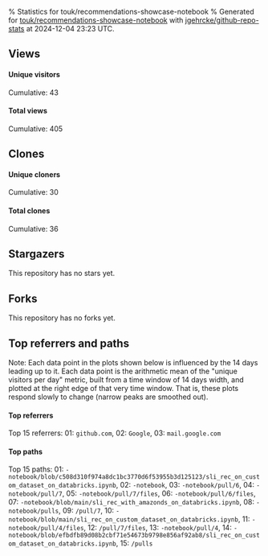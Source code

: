 % Statistics for touk/recommendations-showcase-notebook
% Generated for [touk/recommendations-showcase-notebook](https://github.com/touk/recommendations-showcase-notebook) with [jgehrcke/github-repo-stats](https://github.com/jgehrcke/github-repo-stats) at 2024-12-04 23:23 UTC.


## Views

#### Unique visitors
<div id="chart_views_unique" class="full-width-chart"></div>

Cumulative: 43

#### Total views
<div id="chart_views_total" class="full-width-chart"></div>

Cumulative: 405

<div class="pagebreak-for-print"> </div>

## Clones

#### Unique cloners
<div id="chart_clones_unique" class="full-width-chart"></div>

Cumulative: 30

#### Total clones
<div id="chart_clones_total" class="full-width-chart"></div>

Cumulative: 36



<div class="pagebreak-for-print"> </div>



## Stargazers

This repository has no stars yet.



## Forks

This repository has no forks yet.



<div class="pagebreak-for-print"> </div>



## Top referrers and paths


Note: Each data point in the plots shown below is influenced by the 14 days
leading up to it. Each data point is the arithmetic mean of the "unique
visitors per day" metric, built from a time window of 14 days width, and
plotted at the right edge of that very time window. That is, these plots
respond slowly to change (narrow peaks are smoothed out).




#### Top referrers


<div id="chart_referrers_top_n_alltime" class="full-width-chart"></div>

Top 15 referrers: 01: `github.com`, 02: `Google`, 03: `mail.google.com`





#### Top paths


<div id="chart_paths_top_n_alltime" class="full-width-chart"></div>

Top 15 paths: 01: `-notebook/blob/c508d310f974a8dc1bc3770d6f53955b3d125123/sli_rec_on_custom_dataset_on_databricks.ipynb`, 02: `-notebook`, 03: `-notebook/pull/6`, 04: `-notebook/pull/7`, 05: `-notebook/pull/7/files`, 06: `-notebook/pull/6/files`, 07: `-notebook/blob/main/sli_rec_with_amazonds_on_databricks.ipynb`, 08: `-notebook/pulls`, 09: `/pull/7`, 10: `-notebook/blob/main/sli_rec_on_custom_dataset_on_databricks.ipynb`, 11: `-notebook/pull/4/files`, 12: `/pull/7/files`, 13: `-notebook/pull/4`, 14: `-notebook/blob/efbdfb89d08b2cbf71e54673b9798e856af92ab8/sli_rec_on_custom_dataset_on_databricks.ipynb`, 15: `/pulls`


<script type="text/javascript">
    vegaEmbed('#chart_views_unique', {"$schema": "https://vega.github.io/schema/vega-lite/v4.17.0.json", "config": {"arc": {"fill": "#1b1e23"}, "area": {"fill": "#1b1e23"}, "axisBottom": {"domainColor": "#a9b4c4", "gridColor": "#a9b4c4", "labelColor": "#1b1e23", "labelFont": "relative-mono-11-pitch-pro, Menlo, monospace", "tickColor": "#a9b4c4", "titleColor": "#1b1e23", "titleFont": "relative-mono-11-pitch-pro, Menlo, monospace"}, "axisLeft": {"domainColor": "#a9b4c4", "gridColor": "#a9b4c4", "labelColor": "#1b1e23", "labelFont": "relative-mono-11-pitch-pro, Menlo, monospace", "tickColor": "#a9b4c4", "titleColor": "#1b1e23", "titleFont": "relative-mono-11-pitch-pro, Menlo, monospace"}, "axisX": {"grid": false}, "axisY": {"grid": false, "labelBound": true}, "background": "#FFFFFF", "group": {"fill": "#FFFFFF"}, "header": {"fontWeight": 400, "labelFont": "relative-mono-11-pitch-pro, Menlo, monospace", "titleFont": "relative-mono-11-pitch-pro, Menlo, monospace"}, "legend": {"labelFont": "relative-mono-11-pitch-pro, Menlo, monospace", "symbolSize": 200, "symbolType": "circle", "titleFont": "relative-mono-11-pitch-pro, Menlo, monospace"}, "line": {"color": "#1b1e23", "stroke": "#1b1e23"}, "path": {"stroke": "#1b1e23"}, "point": {"color": "#1b1e23", "cursor": "pointer", "filled": true, "size": 20}, "range": {"category": ["#85a2f7", "#ea9755", "#7eb36a", "#f07071", "#bc85d9", "#e587b6", "#a9b4c4", "#d4c05e", "#64b9c4"]}, "style": {"bar": {"fill": "#1b1e23"}, "text": {"font": "relative-mono-11-pitch-pro, Menlo, monospace", "fontWeight": 400}}, "symbol": {"shape": "circle"}, "title": {"anchor": "start", "font": "relative-mono-11-pitch-pro, Menlo, monospace", "fontWeight": 400}, "trail": {"color": "#1b1e23", "stroke": "#1b1e23"}, "view": {"stroke": null}}, "data": {"name": "data-494c2fa5e3af6500a63b4a927b9b5a16"}, "datasets": {"data-494c2fa5e3af6500a63b4a927b9b5a16": [{"time": "2024-10-24T00:00:00+00:00", "views_total": 11, "views_unique": 1}, {"time": "2024-10-25T00:00:00+00:00", "views_total": 6, "views_unique": 1}, {"time": "2024-10-29T00:00:00+00:00", "views_total": 3, "views_unique": 1}, {"time": "2024-10-30T00:00:00+00:00", "views_total": 7, "views_unique": 1}, {"time": "2024-10-31T00:00:00+00:00", "views_total": 1, "views_unique": 1}, {"time": "2024-11-05T00:00:00+00:00", "views_total": 4, "views_unique": 1}, {"time": "2024-11-06T00:00:00+00:00", "views_total": 3, "views_unique": 1}, {"time": "2024-11-08T00:00:00+00:00", "views_total": 16, "views_unique": 2}, {"time": "2024-11-13T00:00:00+00:00", "views_total": 4, "views_unique": 1}, {"time": "2024-11-14T00:00:00+00:00", "views_total": 0, "views_unique": 0}, {"time": "2024-11-15T00:00:00+00:00", "views_total": 13, "views_unique": 2}, {"time": "2024-11-16T00:00:00+00:00", "views_total": 1, "views_unique": 1}, {"time": "2024-11-18T00:00:00+00:00", "views_total": 30, "views_unique": 3}, {"time": "2024-11-19T00:00:00+00:00", "views_total": 15, "views_unique": 2}, {"time": "2024-11-20T00:00:00+00:00", "views_total": 38, "views_unique": 2}, {"time": "2024-11-21T00:00:00+00:00", "views_total": 32, "views_unique": 3}, {"time": "2024-11-22T00:00:00+00:00", "views_total": 23, "views_unique": 2}, {"time": "2024-11-25T00:00:00+00:00", "views_total": 22, "views_unique": 1}, {"time": "2024-11-26T00:00:00+00:00", "views_total": 13, "views_unique": 2}, {"time": "2024-11-27T00:00:00+00:00", "views_total": 27, "views_unique": 3}, {"time": "2024-11-28T00:00:00+00:00", "views_total": 1, "views_unique": 1}, {"time": "2024-11-29T00:00:00+00:00", "views_total": 6, "views_unique": 1}, {"time": "2024-12-01T00:00:00+00:00", "views_total": 0, "views_unique": 0}, {"time": "2024-12-02T00:00:00+00:00", "views_total": 18, "views_unique": 3}, {"time": "2024-12-03T00:00:00+00:00", "views_total": 97, "views_unique": 5}, {"time": "2024-12-04T00:00:00+00:00", "views_total": 14, "views_unique": 2}]}, "encoding": {"tooltip": [{"field": "views_unique", "format": ".1f", "title": "views (u)", "type": "quantitative"}, {"field": "time", "format": "%B %e, %Y", "title": "date", "type": "temporal"}], "x": {"axis": {"labelAngle": 25}, "field": "time", "scale": {"domain": ["2024-10-24", "2024-12-04"]}, "timeUnit": "yearmonthdate", "title": "date", "type": "temporal"}, "y": {"axis": {}, "field": "views_unique", "scale": {"domain": [0, 5.5], "type": "linear", "zero": true}, "title": "unique views per day", "type": "quantitative"}}, "height": 200, "mark": {"point": true, "type": "line"}, "padding": 10, "width": "container"}, {"actions": false, "renderer": "svg"}).catch(console.error);
vegaEmbed('#chart_views_total', {"$schema": "https://vega.github.io/schema/vega-lite/v4.17.0.json", "config": {"arc": {"fill": "#1b1e23"}, "area": {"fill": "#1b1e23"}, "axisBottom": {"domainColor": "#a9b4c4", "gridColor": "#a9b4c4", "labelColor": "#1b1e23", "labelFont": "relative-mono-11-pitch-pro, Menlo, monospace", "tickColor": "#a9b4c4", "titleColor": "#1b1e23", "titleFont": "relative-mono-11-pitch-pro, Menlo, monospace"}, "axisLeft": {"domainColor": "#a9b4c4", "gridColor": "#a9b4c4", "labelColor": "#1b1e23", "labelFont": "relative-mono-11-pitch-pro, Menlo, monospace", "tickColor": "#a9b4c4", "titleColor": "#1b1e23", "titleFont": "relative-mono-11-pitch-pro, Menlo, monospace"}, "axisX": {"grid": false}, "axisY": {"grid": false, "labelBound": true}, "background": "#FFFFFF", "group": {"fill": "#FFFFFF"}, "header": {"fontWeight": 400, "labelFont": "relative-mono-11-pitch-pro, Menlo, monospace", "titleFont": "relative-mono-11-pitch-pro, Menlo, monospace"}, "legend": {"labelFont": "relative-mono-11-pitch-pro, Menlo, monospace", "symbolSize": 200, "symbolType": "circle", "titleFont": "relative-mono-11-pitch-pro, Menlo, monospace"}, "line": {"color": "#1b1e23", "stroke": "#1b1e23"}, "path": {"stroke": "#1b1e23"}, "point": {"color": "#1b1e23", "cursor": "pointer", "filled": true, "size": 20}, "range": {"category": ["#85a2f7", "#ea9755", "#7eb36a", "#f07071", "#bc85d9", "#e587b6", "#a9b4c4", "#d4c05e", "#64b9c4"]}, "style": {"bar": {"fill": "#1b1e23"}, "text": {"font": "relative-mono-11-pitch-pro, Menlo, monospace", "fontWeight": 400}}, "symbol": {"shape": "circle"}, "title": {"anchor": "start", "font": "relative-mono-11-pitch-pro, Menlo, monospace", "fontWeight": 400}, "trail": {"color": "#1b1e23", "stroke": "#1b1e23"}, "view": {"stroke": null}}, "data": {"name": "data-494c2fa5e3af6500a63b4a927b9b5a16"}, "datasets": {"data-494c2fa5e3af6500a63b4a927b9b5a16": [{"time": "2024-10-24T00:00:00+00:00", "views_total": 11, "views_unique": 1}, {"time": "2024-10-25T00:00:00+00:00", "views_total": 6, "views_unique": 1}, {"time": "2024-10-29T00:00:00+00:00", "views_total": 3, "views_unique": 1}, {"time": "2024-10-30T00:00:00+00:00", "views_total": 7, "views_unique": 1}, {"time": "2024-10-31T00:00:00+00:00", "views_total": 1, "views_unique": 1}, {"time": "2024-11-05T00:00:00+00:00", "views_total": 4, "views_unique": 1}, {"time": "2024-11-06T00:00:00+00:00", "views_total": 3, "views_unique": 1}, {"time": "2024-11-08T00:00:00+00:00", "views_total": 16, "views_unique": 2}, {"time": "2024-11-13T00:00:00+00:00", "views_total": 4, "views_unique": 1}, {"time": "2024-11-14T00:00:00+00:00", "views_total": 0, "views_unique": 0}, {"time": "2024-11-15T00:00:00+00:00", "views_total": 13, "views_unique": 2}, {"time": "2024-11-16T00:00:00+00:00", "views_total": 1, "views_unique": 1}, {"time": "2024-11-18T00:00:00+00:00", "views_total": 30, "views_unique": 3}, {"time": "2024-11-19T00:00:00+00:00", "views_total": 15, "views_unique": 2}, {"time": "2024-11-20T00:00:00+00:00", "views_total": 38, "views_unique": 2}, {"time": "2024-11-21T00:00:00+00:00", "views_total": 32, "views_unique": 3}, {"time": "2024-11-22T00:00:00+00:00", "views_total": 23, "views_unique": 2}, {"time": "2024-11-25T00:00:00+00:00", "views_total": 22, "views_unique": 1}, {"time": "2024-11-26T00:00:00+00:00", "views_total": 13, "views_unique": 2}, {"time": "2024-11-27T00:00:00+00:00", "views_total": 27, "views_unique": 3}, {"time": "2024-11-28T00:00:00+00:00", "views_total": 1, "views_unique": 1}, {"time": "2024-11-29T00:00:00+00:00", "views_total": 6, "views_unique": 1}, {"time": "2024-12-01T00:00:00+00:00", "views_total": 0, "views_unique": 0}, {"time": "2024-12-02T00:00:00+00:00", "views_total": 18, "views_unique": 3}, {"time": "2024-12-03T00:00:00+00:00", "views_total": 97, "views_unique": 5}, {"time": "2024-12-04T00:00:00+00:00", "views_total": 14, "views_unique": 2}]}, "encoding": {"tooltip": [{"field": "views_total", "format": ".1f", "title": "views (t)", "type": "quantitative"}, {"field": "time", "format": "%B %e, %Y", "title": "date", "type": "temporal"}], "x": {"axis": {"labelAngle": 25}, "field": "time", "scale": {"domain": ["2024-10-24", "2024-12-04"]}, "timeUnit": "yearmonthdate", "title": "date", "type": "temporal"}, "y": {"axis": {}, "field": "views_total", "scale": {"domain": [0, 106.7], "type": "linear", "zero": true}, "title": "total views per day", "type": "quantitative"}}, "height": 200, "mark": {"point": true, "type": "line"}, "padding": 10, "width": "container"}, {"actions": false, "renderer": "svg"}).catch(console.error);
vegaEmbed('#chart_clones_unique', {"$schema": "https://vega.github.io/schema/vega-lite/v4.17.0.json", "config": {"arc": {"fill": "#1b1e23"}, "area": {"fill": "#1b1e23"}, "axisBottom": {"domainColor": "#a9b4c4", "gridColor": "#a9b4c4", "labelColor": "#1b1e23", "labelFont": "relative-mono-11-pitch-pro, Menlo, monospace", "tickColor": "#a9b4c4", "titleColor": "#1b1e23", "titleFont": "relative-mono-11-pitch-pro, Menlo, monospace"}, "axisLeft": {"domainColor": "#a9b4c4", "gridColor": "#a9b4c4", "labelColor": "#1b1e23", "labelFont": "relative-mono-11-pitch-pro, Menlo, monospace", "tickColor": "#a9b4c4", "titleColor": "#1b1e23", "titleFont": "relative-mono-11-pitch-pro, Menlo, monospace"}, "axisX": {"grid": false}, "axisY": {"grid": false, "labelBound": true}, "background": "#FFFFFF", "group": {"fill": "#FFFFFF"}, "header": {"fontWeight": 400, "labelFont": "relative-mono-11-pitch-pro, Menlo, monospace", "titleFont": "relative-mono-11-pitch-pro, Menlo, monospace"}, "legend": {"labelFont": "relative-mono-11-pitch-pro, Menlo, monospace", "symbolSize": 200, "symbolType": "circle", "titleFont": "relative-mono-11-pitch-pro, Menlo, monospace"}, "line": {"color": "#1b1e23", "stroke": "#1b1e23"}, "path": {"stroke": "#1b1e23"}, "point": {"color": "#1b1e23", "cursor": "pointer", "filled": true, "size": 20}, "range": {"category": ["#85a2f7", "#ea9755", "#7eb36a", "#f07071", "#bc85d9", "#e587b6", "#a9b4c4", "#d4c05e", "#64b9c4"]}, "style": {"bar": {"fill": "#1b1e23"}, "text": {"font": "relative-mono-11-pitch-pro, Menlo, monospace", "fontWeight": 400}}, "symbol": {"shape": "circle"}, "title": {"anchor": "start", "font": "relative-mono-11-pitch-pro, Menlo, monospace", "fontWeight": 400}, "trail": {"color": "#1b1e23", "stroke": "#1b1e23"}, "view": {"stroke": null}}, "data": {"name": "data-c71b66b6c65863da6bd44449714825a3"}, "datasets": {"data-c71b66b6c65863da6bd44449714825a3": [{"clones_total": 2, "clones_unique": 2, "time": "2024-10-24T00:00:00+00:00"}, {"clones_total": 1, "clones_unique": 1, "time": "2024-10-25T00:00:00+00:00"}, {"clones_total": 0, "clones_unique": 0, "time": "2024-10-29T00:00:00+00:00"}, {"clones_total": 0, "clones_unique": 0, "time": "2024-10-30T00:00:00+00:00"}, {"clones_total": 0, "clones_unique": 0, "time": "2024-10-31T00:00:00+00:00"}, {"clones_total": 0, "clones_unique": 0, "time": "2024-11-05T00:00:00+00:00"}, {"clones_total": 2, "clones_unique": 2, "time": "2024-11-06T00:00:00+00:00"}, {"clones_total": 1, "clones_unique": 1, "time": "2024-11-08T00:00:00+00:00"}, {"clones_total": 1, "clones_unique": 1, "time": "2024-11-13T00:00:00+00:00"}, {"clones_total": 1, "clones_unique": 1, "time": "2024-11-14T00:00:00+00:00"}, {"clones_total": 0, "clones_unique": 0, "time": "2024-11-15T00:00:00+00:00"}, {"clones_total": 1, "clones_unique": 1, "time": "2024-11-16T00:00:00+00:00"}, {"clones_total": 0, "clones_unique": 0, "time": "2024-11-18T00:00:00+00:00"}, {"clones_total": 0, "clones_unique": 0, "time": "2024-11-19T00:00:00+00:00"}, {"clones_total": 1, "clones_unique": 1, "time": "2024-11-20T00:00:00+00:00"}, {"clones_total": 2, "clones_unique": 2, "time": "2024-11-21T00:00:00+00:00"}, {"clones_total": 2, "clones_unique": 2, "time": "2024-11-22T00:00:00+00:00"}, {"clones_total": 3, "clones_unique": 1, "time": "2024-11-25T00:00:00+00:00"}, {"clones_total": 2, "clones_unique": 1, "time": "2024-11-26T00:00:00+00:00"}, {"clones_total": 5, "clones_unique": 4, "time": "2024-11-27T00:00:00+00:00"}, {"clones_total": 1, "clones_unique": 1, "time": "2024-11-28T00:00:00+00:00"}, {"clones_total": 2, "clones_unique": 1, "time": "2024-11-29T00:00:00+00:00"}, {"clones_total": 1, "clones_unique": 1, "time": "2024-12-01T00:00:00+00:00"}, {"clones_total": 0, "clones_unique": 0, "time": "2024-12-02T00:00:00+00:00"}, {"clones_total": 8, "clones_unique": 7, "time": "2024-12-03T00:00:00+00:00"}, {"clones_total": 0, "clones_unique": 0, "time": "2024-12-04T00:00:00+00:00"}]}, "encoding": {"tooltip": [{"field": "clones_unique", "format": ".1f", "title": "clones (u)", "type": "quantitative"}, {"field": "time", "format": "%B %e, %Y", "title": "date", "type": "temporal"}], "x": {"axis": {"labelAngle": 25}, "field": "time", "scale": {"domain": ["2024-10-24", "2024-12-04"]}, "timeUnit": "yearmonthdate", "title": "date", "type": "temporal"}, "y": {"axis": {}, "field": "clones_unique", "scale": {"domain": [0, 7.700000000000001], "type": "linear", "zero": true}, "title": "unique clones per day", "type": "quantitative"}}, "height": 200, "mark": {"point": true, "type": "line"}, "padding": 10, "width": "container"}, {"actions": false, "renderer": "svg"}).catch(console.error);
vegaEmbed('#chart_clones_total', {"$schema": "https://vega.github.io/schema/vega-lite/v4.17.0.json", "config": {"arc": {"fill": "#1b1e23"}, "area": {"fill": "#1b1e23"}, "axisBottom": {"domainColor": "#a9b4c4", "gridColor": "#a9b4c4", "labelColor": "#1b1e23", "labelFont": "relative-mono-11-pitch-pro, Menlo, monospace", "tickColor": "#a9b4c4", "titleColor": "#1b1e23", "titleFont": "relative-mono-11-pitch-pro, Menlo, monospace"}, "axisLeft": {"domainColor": "#a9b4c4", "gridColor": "#a9b4c4", "labelColor": "#1b1e23", "labelFont": "relative-mono-11-pitch-pro, Menlo, monospace", "tickColor": "#a9b4c4", "titleColor": "#1b1e23", "titleFont": "relative-mono-11-pitch-pro, Menlo, monospace"}, "axisX": {"grid": false}, "axisY": {"grid": false, "labelBound": true}, "background": "#FFFFFF", "group": {"fill": "#FFFFFF"}, "header": {"fontWeight": 400, "labelFont": "relative-mono-11-pitch-pro, Menlo, monospace", "titleFont": "relative-mono-11-pitch-pro, Menlo, monospace"}, "legend": {"labelFont": "relative-mono-11-pitch-pro, Menlo, monospace", "symbolSize": 200, "symbolType": "circle", "titleFont": "relative-mono-11-pitch-pro, Menlo, monospace"}, "line": {"color": "#1b1e23", "stroke": "#1b1e23"}, "path": {"stroke": "#1b1e23"}, "point": {"color": "#1b1e23", "cursor": "pointer", "filled": true, "size": 20}, "range": {"category": ["#85a2f7", "#ea9755", "#7eb36a", "#f07071", "#bc85d9", "#e587b6", "#a9b4c4", "#d4c05e", "#64b9c4"]}, "style": {"bar": {"fill": "#1b1e23"}, "text": {"font": "relative-mono-11-pitch-pro, Menlo, monospace", "fontWeight": 400}}, "symbol": {"shape": "circle"}, "title": {"anchor": "start", "font": "relative-mono-11-pitch-pro, Menlo, monospace", "fontWeight": 400}, "trail": {"color": "#1b1e23", "stroke": "#1b1e23"}, "view": {"stroke": null}}, "data": {"name": "data-c71b66b6c65863da6bd44449714825a3"}, "datasets": {"data-c71b66b6c65863da6bd44449714825a3": [{"clones_total": 2, "clones_unique": 2, "time": "2024-10-24T00:00:00+00:00"}, {"clones_total": 1, "clones_unique": 1, "time": "2024-10-25T00:00:00+00:00"}, {"clones_total": 0, "clones_unique": 0, "time": "2024-10-29T00:00:00+00:00"}, {"clones_total": 0, "clones_unique": 0, "time": "2024-10-30T00:00:00+00:00"}, {"clones_total": 0, "clones_unique": 0, "time": "2024-10-31T00:00:00+00:00"}, {"clones_total": 0, "clones_unique": 0, "time": "2024-11-05T00:00:00+00:00"}, {"clones_total": 2, "clones_unique": 2, "time": "2024-11-06T00:00:00+00:00"}, {"clones_total": 1, "clones_unique": 1, "time": "2024-11-08T00:00:00+00:00"}, {"clones_total": 1, "clones_unique": 1, "time": "2024-11-13T00:00:00+00:00"}, {"clones_total": 1, "clones_unique": 1, "time": "2024-11-14T00:00:00+00:00"}, {"clones_total": 0, "clones_unique": 0, "time": "2024-11-15T00:00:00+00:00"}, {"clones_total": 1, "clones_unique": 1, "time": "2024-11-16T00:00:00+00:00"}, {"clones_total": 0, "clones_unique": 0, "time": "2024-11-18T00:00:00+00:00"}, {"clones_total": 0, "clones_unique": 0, "time": "2024-11-19T00:00:00+00:00"}, {"clones_total": 1, "clones_unique": 1, "time": "2024-11-20T00:00:00+00:00"}, {"clones_total": 2, "clones_unique": 2, "time": "2024-11-21T00:00:00+00:00"}, {"clones_total": 2, "clones_unique": 2, "time": "2024-11-22T00:00:00+00:00"}, {"clones_total": 3, "clones_unique": 1, "time": "2024-11-25T00:00:00+00:00"}, {"clones_total": 2, "clones_unique": 1, "time": "2024-11-26T00:00:00+00:00"}, {"clones_total": 5, "clones_unique": 4, "time": "2024-11-27T00:00:00+00:00"}, {"clones_total": 1, "clones_unique": 1, "time": "2024-11-28T00:00:00+00:00"}, {"clones_total": 2, "clones_unique": 1, "time": "2024-11-29T00:00:00+00:00"}, {"clones_total": 1, "clones_unique": 1, "time": "2024-12-01T00:00:00+00:00"}, {"clones_total": 0, "clones_unique": 0, "time": "2024-12-02T00:00:00+00:00"}, {"clones_total": 8, "clones_unique": 7, "time": "2024-12-03T00:00:00+00:00"}, {"clones_total": 0, "clones_unique": 0, "time": "2024-12-04T00:00:00+00:00"}]}, "encoding": {"tooltip": [{"field": "clones_total", "format": ".1f", "title": "clones (t)", "type": "quantitative"}, {"field": "time", "format": "%B %e, %Y", "title": "date", "type": "temporal"}], "x": {"axis": {"labelAngle": 25}, "field": "time", "scale": {"domain": ["2024-10-24", "2024-12-04"]}, "timeUnit": "yearmonthdate", "title": "date", "type": "temporal"}, "y": {"axis": {}, "field": "clones_total", "scale": {"domain": [0, 8.8], "type": "linear", "zero": true}, "title": "total clones per day", "type": "quantitative"}}, "height": 200, "mark": {"point": true, "type": "line"}, "padding": 10, "width": "container"}, {"actions": false, "renderer": "svg"}).catch(console.error);
vegaEmbed('#chart_referrers_top_n_alltime', {"$schema": "https://vega.github.io/schema/vega-lite/v4.17.0.json", "config": {"arc": {"fill": "#1b1e23"}, "area": {"fill": "#1b1e23"}, "axisBottom": {"domainColor": "#a9b4c4", "gridColor": "#a9b4c4", "labelColor": "#1b1e23", "labelFont": "relative-mono-11-pitch-pro, Menlo, monospace", "tickColor": "#a9b4c4", "titleColor": "#1b1e23", "titleFont": "relative-mono-11-pitch-pro, Menlo, monospace"}, "axisLeft": {"domainColor": "#a9b4c4", "gridColor": "#a9b4c4", "labelColor": "#1b1e23", "labelFont": "relative-mono-11-pitch-pro, Menlo, monospace", "tickColor": "#a9b4c4", "titleColor": "#1b1e23", "titleFont": "relative-mono-11-pitch-pro, Menlo, monospace"}, "axisX": {"grid": false}, "axisY": {"grid": false}, "background": "#FFFFFF", "group": {"fill": "#FFFFFF"}, "header": {"fontWeight": 400, "labelFont": "relative-mono-11-pitch-pro, Menlo, monospace", "titleFont": "relative-mono-11-pitch-pro, Menlo, monospace"}, "legend": {"labelFont": "relative-mono-11-pitch-pro, Menlo, monospace", "symbolSize": 200, "symbolType": "circle", "titleFont": "relative-mono-11-pitch-pro, Menlo, monospace"}, "line": {"color": "#1b1e23", "stroke": "#1b1e23"}, "path": {"stroke": "#1b1e23"}, "point": {"color": "#1b1e23", "cursor": "pointer", "filled": true, "size": 30}, "range": {"category": ["#85a2f7", "#ea9755", "#7eb36a", "#f07071", "#bc85d9", "#e587b6", "#a9b4c4", "#d4c05e", "#64b9c4"]}, "style": {"bar": {"fill": "#1b1e23"}, "text": {"font": "relative-mono-11-pitch-pro, Menlo, monospace", "fontWeight": 400}}, "symbol": {"shape": "circle"}, "title": {"anchor": "start", "font": "relative-mono-11-pitch-pro, Menlo, monospace", "fontWeight": 400}, "trail": {"color": "#1b1e23", "stroke": "#1b1e23"}, "view": {"stroke": null}}, "data": {"name": "data-323e5f6112a3411f837f6174bf1e8a0b"}, "datasets": {"data-323e5f6112a3411f837f6174bf1e8a0b": [{"referrer": "github.com", "time": "2024-11-06T00:00:00+00:00", "views_unique": 1.0, "views_unique_norm": 0.07142857142857142}, {"referrer": "github.com", "time": "2024-11-07T00:00:00+00:00", "views_unique": 1.0, "views_unique_norm": 0.07142857142857142}, {"referrer": "github.com", "time": "2024-11-08T00:00:00+00:00", "views_unique": 1.0, "views_unique_norm": 0.07142857142857142}, {"referrer": "github.com", "time": "2024-11-09T00:00:00+00:00", "views_unique": 2.0, "views_unique_norm": 0.14285714285714285}, {"referrer": "github.com", "time": "2024-11-10T00:00:00+00:00", "views_unique": 2.0, "views_unique_norm": 0.14285714285714285}, {"referrer": "github.com", "time": "2024-11-11T00:00:00+00:00", "views_unique": 2.0, "views_unique_norm": 0.14285714285714285}, {"referrer": "github.com", "time": "2024-11-12T00:00:00+00:00", "views_unique": 1.0, "views_unique_norm": 0.07142857142857142}, {"referrer": "github.com", "time": "2024-11-13T00:00:00+00:00", "views_unique": 1.0, "views_unique_norm": 0.07142857142857142}, {"referrer": "github.com", "time": "2024-11-14T00:00:00+00:00", "views_unique": 2.0, "views_unique_norm": 0.14285714285714285}, {"referrer": "github.com", "time": "2024-11-15T00:00:00+00:00", "views_unique": 2.0, "views_unique_norm": 0.14285714285714285}, {"referrer": "github.com", "time": "2024-11-16T00:00:00+00:00", "views_unique": 2.0, "views_unique_norm": 0.14285714285714285}, {"referrer": "github.com", "time": "2024-11-17T00:00:00+00:00", "views_unique": 2.0, "views_unique_norm": 0.14285714285714285}, {"referrer": "github.com", "time": "2024-11-18T00:00:00+00:00", "views_unique": 2.0, "views_unique_norm": 0.14285714285714285}, {"referrer": "github.com", "time": "2024-11-19T00:00:00+00:00", "views_unique": 2.0, "views_unique_norm": 0.14285714285714285}, {"referrer": "github.com", "time": "2024-11-20T00:00:00+00:00", "views_unique": 2.0, "views_unique_norm": 0.14285714285714285}, {"referrer": "github.com", "time": "2024-11-21T00:00:00+00:00", "views_unique": 2.0, "views_unique_norm": 0.14285714285714285}, {"referrer": "github.com", "time": "2024-11-22T00:00:00+00:00", "views_unique": 1.0, "views_unique_norm": 0.07142857142857142}, {"referrer": "github.com", "time": "2024-11-23T00:00:00+00:00", "views_unique": 1.0, "views_unique_norm": 0.07142857142857142}, {"referrer": "github.com", "time": "2024-11-24T00:00:00+00:00", "views_unique": 1.0, "views_unique_norm": 0.07142857142857142}, {"referrer": "github.com", "time": "2024-11-25T00:00:00+00:00", "views_unique": 1.0, "views_unique_norm": 0.07142857142857142}, {"referrer": "github.com", "time": "2024-11-26T00:00:00+00:00", "views_unique": 1.0, "views_unique_norm": 0.07142857142857142}, {"referrer": "github.com", "time": "2024-11-27T00:00:00+00:00", "views_unique": 1.0, "views_unique_norm": 0.07142857142857142}, {"referrer": "github.com", "time": "2024-11-28T00:00:00+00:00", "views_unique": 1.0, "views_unique_norm": 0.07142857142857142}, {"referrer": "github.com", "time": "2024-11-29T00:00:00+00:00", "views_unique": 1.0, "views_unique_norm": 0.07142857142857142}, {"referrer": "github.com", "time": "2024-11-30T00:00:00+00:00", "views_unique": 1.0, "views_unique_norm": 0.07142857142857142}, {"referrer": "github.com", "time": "2024-12-01T00:00:00+00:00", "views_unique": 1.0, "views_unique_norm": 0.07142857142857142}, {"referrer": "github.com", "time": "2024-12-02T00:00:00+00:00", "views_unique": 1.0, "views_unique_norm": 0.07142857142857142}, {"referrer": "github.com", "time": "2024-12-03T00:00:00+00:00", "views_unique": 1.0, "views_unique_norm": 0.07142857142857142}, {"referrer": "github.com", "time": "2024-12-04T00:00:00+00:00", "views_unique": 2.0, "views_unique_norm": 0.14285714285714285}, {"referrer": "Google", "time": "2024-11-06T00:00:00+00:00", "views_unique": null, "views_unique_norm": null}, {"referrer": "Google", "time": "2024-11-07T00:00:00+00:00", "views_unique": null, "views_unique_norm": null}, {"referrer": "Google", "time": "2024-11-08T00:00:00+00:00", "views_unique": null, "views_unique_norm": null}, {"referrer": "Google", "time": "2024-11-09T00:00:00+00:00", "views_unique": null, "views_unique_norm": null}, {"referrer": "Google", "time": "2024-11-10T00:00:00+00:00", "views_unique": null, "views_unique_norm": null}, {"referrer": "Google", "time": "2024-11-11T00:00:00+00:00", "views_unique": null, "views_unique_norm": null}, {"referrer": "Google", "time": "2024-11-12T00:00:00+00:00", "views_unique": null, "views_unique_norm": null}, {"referrer": "Google", "time": "2024-11-13T00:00:00+00:00", "views_unique": null, "views_unique_norm": null}, {"referrer": "Google", "time": "2024-11-14T00:00:00+00:00", "views_unique": null, "views_unique_norm": null}, {"referrer": "Google", "time": "2024-11-15T00:00:00+00:00", "views_unique": null, "views_unique_norm": null}, {"referrer": "Google", "time": "2024-11-16T00:00:00+00:00", "views_unique": null, "views_unique_norm": null}, {"referrer": "Google", "time": "2024-11-17T00:00:00+00:00", "views_unique": null, "views_unique_norm": null}, {"referrer": "Google", "time": "2024-11-18T00:00:00+00:00", "views_unique": null, "views_unique_norm": null}, {"referrer": "Google", "time": "2024-11-19T00:00:00+00:00", "views_unique": null, "views_unique_norm": null}, {"referrer": "Google", "time": "2024-11-20T00:00:00+00:00", "views_unique": null, "views_unique_norm": null}, {"referrer": "Google", "time": "2024-11-21T00:00:00+00:00", "views_unique": null, "views_unique_norm": null}, {"referrer": "Google", "time": "2024-11-22T00:00:00+00:00", "views_unique": null, "views_unique_norm": null}, {"referrer": "Google", "time": "2024-11-23T00:00:00+00:00", "views_unique": null, "views_unique_norm": null}, {"referrer": "Google", "time": "2024-11-24T00:00:00+00:00", "views_unique": null, "views_unique_norm": null}, {"referrer": "Google", "time": "2024-11-25T00:00:00+00:00", "views_unique": null, "views_unique_norm": null}, {"referrer": "Google", "time": "2024-11-26T00:00:00+00:00", "views_unique": null, "views_unique_norm": null}, {"referrer": "Google", "time": "2024-11-27T00:00:00+00:00", "views_unique": null, "views_unique_norm": null}, {"referrer": "Google", "time": "2024-11-28T00:00:00+00:00", "views_unique": 1.0, "views_unique_norm": 0.07142857142857142}, {"referrer": "Google", "time": "2024-11-29T00:00:00+00:00", "views_unique": 1.0, "views_unique_norm": 0.07142857142857142}, {"referrer": "Google", "time": "2024-11-30T00:00:00+00:00", "views_unique": 1.0, "views_unique_norm": 0.07142857142857142}, {"referrer": "Google", "time": "2024-12-01T00:00:00+00:00", "views_unique": 1.0, "views_unique_norm": 0.07142857142857142}, {"referrer": "Google", "time": "2024-12-02T00:00:00+00:00", "views_unique": 1.0, "views_unique_norm": 0.07142857142857142}, {"referrer": "Google", "time": "2024-12-03T00:00:00+00:00", "views_unique": 1.0, "views_unique_norm": 0.07142857142857142}, {"referrer": "Google", "time": "2024-12-04T00:00:00+00:00", "views_unique": 1.0, "views_unique_norm": 0.07142857142857142}, {"referrer": "mail.google.com", "time": "2024-11-06T00:00:00+00:00", "views_unique": null, "views_unique_norm": null}, {"referrer": "mail.google.com", "time": "2024-11-07T00:00:00+00:00", "views_unique": null, "views_unique_norm": null}, {"referrer": "mail.google.com", "time": "2024-11-08T00:00:00+00:00", "views_unique": null, "views_unique_norm": null}, {"referrer": "mail.google.com", "time": "2024-11-09T00:00:00+00:00", "views_unique": null, "views_unique_norm": null}, {"referrer": "mail.google.com", "time": "2024-11-10T00:00:00+00:00", "views_unique": null, "views_unique_norm": null}, {"referrer": "mail.google.com", "time": "2024-11-11T00:00:00+00:00", "views_unique": null, "views_unique_norm": null}, {"referrer": "mail.google.com", "time": "2024-11-12T00:00:00+00:00", "views_unique": null, "views_unique_norm": null}, {"referrer": "mail.google.com", "time": "2024-11-13T00:00:00+00:00", "views_unique": null, "views_unique_norm": null}, {"referrer": "mail.google.com", "time": "2024-11-14T00:00:00+00:00", "views_unique": null, "views_unique_norm": null}, {"referrer": "mail.google.com", "time": "2024-11-15T00:00:00+00:00", "views_unique": null, "views_unique_norm": null}, {"referrer": "mail.google.com", "time": "2024-11-16T00:00:00+00:00", "views_unique": null, "views_unique_norm": null}, {"referrer": "mail.google.com", "time": "2024-11-17T00:00:00+00:00", "views_unique": null, "views_unique_norm": null}, {"referrer": "mail.google.com", "time": "2024-11-18T00:00:00+00:00", "views_unique": null, "views_unique_norm": null}, {"referrer": "mail.google.com", "time": "2024-11-19T00:00:00+00:00", "views_unique": null, "views_unique_norm": null}, {"referrer": "mail.google.com", "time": "2024-11-20T00:00:00+00:00", "views_unique": null, "views_unique_norm": null}, {"referrer": "mail.google.com", "time": "2024-11-21T00:00:00+00:00", "views_unique": null, "views_unique_norm": null}, {"referrer": "mail.google.com", "time": "2024-11-22T00:00:00+00:00", "views_unique": null, "views_unique_norm": null}, {"referrer": "mail.google.com", "time": "2024-11-23T00:00:00+00:00", "views_unique": null, "views_unique_norm": null}, {"referrer": "mail.google.com", "time": "2024-11-24T00:00:00+00:00", "views_unique": null, "views_unique_norm": null}, {"referrer": "mail.google.com", "time": "2024-11-25T00:00:00+00:00", "views_unique": null, "views_unique_norm": null}, {"referrer": "mail.google.com", "time": "2024-11-26T00:00:00+00:00", "views_unique": null, "views_unique_norm": null}, {"referrer": "mail.google.com", "time": "2024-11-27T00:00:00+00:00", "views_unique": null, "views_unique_norm": null}, {"referrer": "mail.google.com", "time": "2024-11-28T00:00:00+00:00", "views_unique": null, "views_unique_norm": null}, {"referrer": "mail.google.com", "time": "2024-11-29T00:00:00+00:00", "views_unique": null, "views_unique_norm": null}, {"referrer": "mail.google.com", "time": "2024-11-30T00:00:00+00:00", "views_unique": null, "views_unique_norm": null}, {"referrer": "mail.google.com", "time": "2024-12-01T00:00:00+00:00", "views_unique": null, "views_unique_norm": null}, {"referrer": "mail.google.com", "time": "2024-12-02T00:00:00+00:00", "views_unique": null, "views_unique_norm": null}, {"referrer": "mail.google.com", "time": "2024-12-03T00:00:00+00:00", "views_unique": null, "views_unique_norm": null}, {"referrer": "mail.google.com", "time": "2024-12-04T00:00:00+00:00", "views_unique": 1.0, "views_unique_norm": 0.07142857142857142}]}, "encoding": {"color": {"field": "referrer", "legend": {"direction": "vertical", "orient": "top", "title": "Legend:"}, "sort": {"field": "order"}, "type": "nominal"}, "tooltip": [{"field": "referrer", "type": "nominal"}, {"field": "views_unique_norm", "format": ".2f", "title": "views (14d mean)", "type": "quantitative"}, {"field": "time", "format": "%B %e, %Y", "title": "date", "type": "temporal"}], "x": {"axis": {"labelAngle": 25}, "field": "time", "scale": {"domain": ["2024-10-24", "2024-12-04"]}, "timeUnit": "yearmonthdate", "title": "date", "type": "temporal"}, "y": {"field": "views_unique_norm", "scale": {"domain": [0, 0.15714285714285714], "type": "linear", "zero": true}, "title": "unique visitors per day (mean from last 14 days)", "type": "quantitative"}}, "height": 300, "mark": {"point": true, "type": "line"}, "padding": 10, "width": "container"}, {"actions": false, "renderer": "svg"}).catch(console.error);
vegaEmbed('#chart_paths_top_n_alltime', {"$schema": "https://vega.github.io/schema/vega-lite/v4.17.0.json", "config": {"arc": {"fill": "#1b1e23"}, "area": {"fill": "#1b1e23"}, "axisBottom": {"domainColor": "#a9b4c4", "gridColor": "#a9b4c4", "labelColor": "#1b1e23", "labelFont": "relative-mono-11-pitch-pro, Menlo, monospace", "tickColor": "#a9b4c4", "titleColor": "#1b1e23", "titleFont": "relative-mono-11-pitch-pro, Menlo, monospace"}, "axisLeft": {"domainColor": "#a9b4c4", "gridColor": "#a9b4c4", "labelColor": "#1b1e23", "labelFont": "relative-mono-11-pitch-pro, Menlo, monospace", "tickColor": "#a9b4c4", "titleColor": "#1b1e23", "titleFont": "relative-mono-11-pitch-pro, Menlo, monospace"}, "axisX": {"grid": false}, "axisY": {"grid": false}, "background": "#FFFFFF", "group": {"fill": "#FFFFFF"}, "header": {"fontWeight": 400, "labelFont": "relative-mono-11-pitch-pro, Menlo, monospace", "titleFont": "relative-mono-11-pitch-pro, Menlo, monospace"}, "legend": {"labelFont": "relative-mono-11-pitch-pro, Menlo, monospace", "symbolSize": 200, "symbolType": "circle", "titleFont": "relative-mono-11-pitch-pro, Menlo, monospace"}, "line": {"color": "#1b1e23", "stroke": "#1b1e23"}, "path": {"stroke": "#1b1e23"}, "point": {"color": "#1b1e23", "cursor": "pointer", "filled": true, "size": 30}, "range": {"category": ["#85a2f7", "#ea9755", "#7eb36a", "#f07071", "#bc85d9", "#e587b6", "#a9b4c4", "#d4c05e", "#64b9c4"]}, "style": {"bar": {"fill": "#1b1e23"}, "text": {"font": "relative-mono-11-pitch-pro, Menlo, monospace", "fontWeight": 400}}, "symbol": {"shape": "circle"}, "title": {"anchor": "start", "font": "relative-mono-11-pitch-pro, Menlo, monospace", "fontWeight": 400}, "trail": {"color": "#1b1e23", "stroke": "#1b1e23"}, "view": {"stroke": null}}, "data": {"name": "data-94212a9f0f10b6687ccd9b310b927661"}, "datasets": {"data-94212a9f0f10b6687ccd9b310b927661": [{"path": "-notebook/blob/c508d310f974a8dc1bc3770d6f53955b3d125123/sli_rec_on_custom_dataset_on_databricks.ipynb", "time": "2024-11-06T00:00:00+00:00", "views_unique": null, "views_unique_norm": null}, {"path": "-notebook/blob/c508d310f974a8dc1bc3770d6f53955b3d125123/sli_rec_on_custom_dataset_on_databricks.ipynb", "time": "2024-11-07T00:00:00+00:00", "views_unique": null, "views_unique_norm": null}, {"path": "-notebook/blob/c508d310f974a8dc1bc3770d6f53955b3d125123/sli_rec_on_custom_dataset_on_databricks.ipynb", "time": "2024-11-08T00:00:00+00:00", "views_unique": null, "views_unique_norm": null}, {"path": "-notebook/blob/c508d310f974a8dc1bc3770d6f53955b3d125123/sli_rec_on_custom_dataset_on_databricks.ipynb", "time": "2024-11-09T00:00:00+00:00", "views_unique": null, "views_unique_norm": null}, {"path": "-notebook/blob/c508d310f974a8dc1bc3770d6f53955b3d125123/sli_rec_on_custom_dataset_on_databricks.ipynb", "time": "2024-11-10T00:00:00+00:00", "views_unique": null, "views_unique_norm": null}, {"path": "-notebook/blob/c508d310f974a8dc1bc3770d6f53955b3d125123/sli_rec_on_custom_dataset_on_databricks.ipynb", "time": "2024-11-11T00:00:00+00:00", "views_unique": null, "views_unique_norm": null}, {"path": "-notebook/blob/c508d310f974a8dc1bc3770d6f53955b3d125123/sli_rec_on_custom_dataset_on_databricks.ipynb", "time": "2024-11-12T00:00:00+00:00", "views_unique": null, "views_unique_norm": null}, {"path": "-notebook/blob/c508d310f974a8dc1bc3770d6f53955b3d125123/sli_rec_on_custom_dataset_on_databricks.ipynb", "time": "2024-11-13T00:00:00+00:00", "views_unique": null, "views_unique_norm": null}, {"path": "-notebook/blob/c508d310f974a8dc1bc3770d6f53955b3d125123/sli_rec_on_custom_dataset_on_databricks.ipynb", "time": "2024-11-14T00:00:00+00:00", "views_unique": null, "views_unique_norm": null}, {"path": "-notebook/blob/c508d310f974a8dc1bc3770d6f53955b3d125123/sli_rec_on_custom_dataset_on_databricks.ipynb", "time": "2024-11-15T00:00:00+00:00", "views_unique": null, "views_unique_norm": null}, {"path": "-notebook/blob/c508d310f974a8dc1bc3770d6f53955b3d125123/sli_rec_on_custom_dataset_on_databricks.ipynb", "time": "2024-11-16T00:00:00+00:00", "views_unique": 1.0, "views_unique_norm": 0.07142857142857142}, {"path": "-notebook/blob/c508d310f974a8dc1bc3770d6f53955b3d125123/sli_rec_on_custom_dataset_on_databricks.ipynb", "time": "2024-11-17T00:00:00+00:00", "views_unique": 1.0, "views_unique_norm": 0.07142857142857142}, {"path": "-notebook/blob/c508d310f974a8dc1bc3770d6f53955b3d125123/sli_rec_on_custom_dataset_on_databricks.ipynb", "time": "2024-11-18T00:00:00+00:00", "views_unique": 1.0, "views_unique_norm": 0.07142857142857142}, {"path": "-notebook/blob/c508d310f974a8dc1bc3770d6f53955b3d125123/sli_rec_on_custom_dataset_on_databricks.ipynb", "time": "2024-11-19T00:00:00+00:00", "views_unique": 3.0, "views_unique_norm": 0.21428571428571427}, {"path": "-notebook/blob/c508d310f974a8dc1bc3770d6f53955b3d125123/sli_rec_on_custom_dataset_on_databricks.ipynb", "time": "2024-11-20T00:00:00+00:00", "views_unique": 3.0, "views_unique_norm": 0.21428571428571427}, {"path": "-notebook/blob/c508d310f974a8dc1bc3770d6f53955b3d125123/sli_rec_on_custom_dataset_on_databricks.ipynb", "time": "2024-11-21T00:00:00+00:00", "views_unique": 3.0, "views_unique_norm": 0.21428571428571427}, {"path": "-notebook/blob/c508d310f974a8dc1bc3770d6f53955b3d125123/sli_rec_on_custom_dataset_on_databricks.ipynb", "time": "2024-11-22T00:00:00+00:00", "views_unique": 4.0, "views_unique_norm": 0.2857142857142857}, {"path": "-notebook/blob/c508d310f974a8dc1bc3770d6f53955b3d125123/sli_rec_on_custom_dataset_on_databricks.ipynb", "time": "2024-11-23T00:00:00+00:00", "views_unique": 4.0, "views_unique_norm": 0.2857142857142857}, {"path": "-notebook/blob/c508d310f974a8dc1bc3770d6f53955b3d125123/sli_rec_on_custom_dataset_on_databricks.ipynb", "time": "2024-11-24T00:00:00+00:00", "views_unique": 4.0, "views_unique_norm": 0.2857142857142857}, {"path": "-notebook/blob/c508d310f974a8dc1bc3770d6f53955b3d125123/sli_rec_on_custom_dataset_on_databricks.ipynb", "time": "2024-11-25T00:00:00+00:00", "views_unique": 4.0, "views_unique_norm": 0.2857142857142857}, {"path": "-notebook/blob/c508d310f974a8dc1bc3770d6f53955b3d125123/sli_rec_on_custom_dataset_on_databricks.ipynb", "time": "2024-11-26T00:00:00+00:00", "views_unique": 4.0, "views_unique_norm": 0.2857142857142857}, {"path": "-notebook/blob/c508d310f974a8dc1bc3770d6f53955b3d125123/sli_rec_on_custom_dataset_on_databricks.ipynb", "time": "2024-11-27T00:00:00+00:00", "views_unique": 4.0, "views_unique_norm": 0.2857142857142857}, {"path": "-notebook/blob/c508d310f974a8dc1bc3770d6f53955b3d125123/sli_rec_on_custom_dataset_on_databricks.ipynb", "time": "2024-11-28T00:00:00+00:00", "views_unique": 4.0, "views_unique_norm": 0.2857142857142857}, {"path": "-notebook/blob/c508d310f974a8dc1bc3770d6f53955b3d125123/sli_rec_on_custom_dataset_on_databricks.ipynb", "time": "2024-11-29T00:00:00+00:00", "views_unique": 4.0, "views_unique_norm": 0.2857142857142857}, {"path": "-notebook/blob/c508d310f974a8dc1bc3770d6f53955b3d125123/sli_rec_on_custom_dataset_on_databricks.ipynb", "time": "2024-11-30T00:00:00+00:00", "views_unique": 4.0, "views_unique_norm": 0.2857142857142857}, {"path": "-notebook/blob/c508d310f974a8dc1bc3770d6f53955b3d125123/sli_rec_on_custom_dataset_on_databricks.ipynb", "time": "2024-12-01T00:00:00+00:00", "views_unique": 4.0, "views_unique_norm": 0.2857142857142857}, {"path": "-notebook/blob/c508d310f974a8dc1bc3770d6f53955b3d125123/sli_rec_on_custom_dataset_on_databricks.ipynb", "time": "2024-12-02T00:00:00+00:00", "views_unique": 3.0, "views_unique_norm": 0.21428571428571427}, {"path": "-notebook/blob/c508d310f974a8dc1bc3770d6f53955b3d125123/sli_rec_on_custom_dataset_on_databricks.ipynb", "time": "2024-12-03T00:00:00+00:00", "views_unique": null, "views_unique_norm": null}, {"path": "-notebook/blob/c508d310f974a8dc1bc3770d6f53955b3d125123/sli_rec_on_custom_dataset_on_databricks.ipynb", "time": "2024-12-04T00:00:00+00:00", "views_unique": null, "views_unique_norm": null}, {"path": "-notebook", "time": "2024-11-06T00:00:00+00:00", "views_unique": 1.0, "views_unique_norm": 0.07142857142857142}, {"path": "-notebook", "time": "2024-11-07T00:00:00+00:00", "views_unique": 1.0, "views_unique_norm": 0.07142857142857142}, {"path": "-notebook", "time": "2024-11-08T00:00:00+00:00", "views_unique": 1.0, "views_unique_norm": 0.07142857142857142}, {"path": "-notebook", "time": "2024-11-09T00:00:00+00:00", "views_unique": 2.0, "views_unique_norm": 0.14285714285714285}, {"path": "-notebook", "time": "2024-11-10T00:00:00+00:00", "views_unique": 2.0, "views_unique_norm": 0.14285714285714285}, {"path": "-notebook", "time": "2024-11-11T00:00:00+00:00", "views_unique": 2.0, "views_unique_norm": 0.14285714285714285}, {"path": "-notebook", "time": "2024-11-12T00:00:00+00:00", "views_unique": 2.0, "views_unique_norm": 0.14285714285714285}, {"path": "-notebook", "time": "2024-11-13T00:00:00+00:00", "views_unique": 2.0, "views_unique_norm": 0.14285714285714285}, {"path": "-notebook", "time": "2024-11-14T00:00:00+00:00", "views_unique": 2.0, "views_unique_norm": 0.14285714285714285}, {"path": "-notebook", "time": "2024-11-15T00:00:00+00:00", "views_unique": 2.0, "views_unique_norm": 0.14285714285714285}, {"path": "-notebook", "time": "2024-11-16T00:00:00+00:00", "views_unique": 2.0, "views_unique_norm": 0.14285714285714285}, {"path": "-notebook", "time": "2024-11-17T00:00:00+00:00", "views_unique": 2.0, "views_unique_norm": 0.14285714285714285}, {"path": "-notebook", "time": "2024-11-18T00:00:00+00:00", "views_unique": 2.0, "views_unique_norm": 0.14285714285714285}, {"path": "-notebook", "time": "2024-11-19T00:00:00+00:00", "views_unique": 4.0, "views_unique_norm": 0.2857142857142857}, {"path": "-notebook", "time": "2024-11-20T00:00:00+00:00", "views_unique": 4.0, "views_unique_norm": 0.2857142857142857}, {"path": "-notebook", "time": "2024-11-21T00:00:00+00:00", "views_unique": 4.0, "views_unique_norm": 0.2857142857142857}, {"path": "-notebook", "time": "2024-11-22T00:00:00+00:00", "views_unique": 3.0, "views_unique_norm": 0.21428571428571427}, {"path": "-notebook", "time": "2024-11-23T00:00:00+00:00", "views_unique": 3.0, "views_unique_norm": 0.21428571428571427}, {"path": "-notebook", "time": "2024-11-24T00:00:00+00:00", "views_unique": 3.0, "views_unique_norm": 0.21428571428571427}, {"path": "-notebook", "time": "2024-11-25T00:00:00+00:00", "views_unique": 3.0, "views_unique_norm": 0.21428571428571427}, {"path": "-notebook", "time": "2024-11-26T00:00:00+00:00", "views_unique": 3.0, "views_unique_norm": 0.21428571428571427}, {"path": "-notebook", "time": "2024-11-27T00:00:00+00:00", "views_unique": 3.0, "views_unique_norm": 0.21428571428571427}, {"path": "-notebook", "time": "2024-11-28T00:00:00+00:00", "views_unique": 4.0, "views_unique_norm": 0.2857142857142857}, {"path": "-notebook", "time": "2024-11-29T00:00:00+00:00", "views_unique": 4.0, "views_unique_norm": 0.2857142857142857}, {"path": "-notebook", "time": "2024-11-30T00:00:00+00:00", "views_unique": 4.0, "views_unique_norm": 0.2857142857142857}, {"path": "-notebook", "time": "2024-12-01T00:00:00+00:00", "views_unique": 4.0, "views_unique_norm": 0.2857142857142857}, {"path": "-notebook", "time": "2024-12-02T00:00:00+00:00", "views_unique": 3.0, "views_unique_norm": 0.21428571428571427}, {"path": "-notebook", "time": "2024-12-03T00:00:00+00:00", "views_unique": 3.0, "views_unique_norm": 0.21428571428571427}, {"path": "-notebook", "time": "2024-12-04T00:00:00+00:00", "views_unique": 4.0, "views_unique_norm": 0.2857142857142857}, {"path": "-notebook/pull/6", "time": "2024-11-06T00:00:00+00:00", "views_unique": null, "views_unique_norm": null}, {"path": "-notebook/pull/6", "time": "2024-11-07T00:00:00+00:00", "views_unique": null, "views_unique_norm": null}, {"path": "-notebook/pull/6", "time": "2024-11-08T00:00:00+00:00", "views_unique": null, "views_unique_norm": null}, {"path": "-notebook/pull/6", "time": "2024-11-09T00:00:00+00:00", "views_unique": null, "views_unique_norm": null}, {"path": "-notebook/pull/6", "time": "2024-11-10T00:00:00+00:00", "views_unique": null, "views_unique_norm": null}, {"path": "-notebook/pull/6", "time": "2024-11-11T00:00:00+00:00", "views_unique": null, "views_unique_norm": null}, {"path": "-notebook/pull/6", "time": "2024-11-12T00:00:00+00:00", "views_unique": null, "views_unique_norm": null}, {"path": "-notebook/pull/6", "time": "2024-11-13T00:00:00+00:00", "views_unique": null, "views_unique_norm": null}, {"path": "-notebook/pull/6", "time": "2024-11-14T00:00:00+00:00", "views_unique": null, "views_unique_norm": null}, {"path": "-notebook/pull/6", "time": "2024-11-15T00:00:00+00:00", "views_unique": null, "views_unique_norm": null}, {"path": "-notebook/pull/6", "time": "2024-11-16T00:00:00+00:00", "views_unique": null, "views_unique_norm": null}, {"path": "-notebook/pull/6", "time": "2024-11-17T00:00:00+00:00", "views_unique": null, "views_unique_norm": null}, {"path": "-notebook/pull/6", "time": "2024-11-18T00:00:00+00:00", "views_unique": null, "views_unique_norm": null}, {"path": "-notebook/pull/6", "time": "2024-11-19T00:00:00+00:00", "views_unique": null, "views_unique_norm": null}, {"path": "-notebook/pull/6", "time": "2024-11-20T00:00:00+00:00", "views_unique": null, "views_unique_norm": null}, {"path": "-notebook/pull/6", "time": "2024-11-21T00:00:00+00:00", "views_unique": null, "views_unique_norm": null}, {"path": "-notebook/pull/6", "time": "2024-11-22T00:00:00+00:00", "views_unique": null, "views_unique_norm": null}, {"path": "-notebook/pull/6", "time": "2024-11-23T00:00:00+00:00", "views_unique": null, "views_unique_norm": null}, {"path": "-notebook/pull/6", "time": "2024-11-24T00:00:00+00:00", "views_unique": null, "views_unique_norm": null}, {"path": "-notebook/pull/6", "time": "2024-11-25T00:00:00+00:00", "views_unique": null, "views_unique_norm": null}, {"path": "-notebook/pull/6", "time": "2024-11-26T00:00:00+00:00", "views_unique": 1.0, "views_unique_norm": 0.07142857142857142}, {"path": "-notebook/pull/6", "time": "2024-11-27T00:00:00+00:00", "views_unique": 2.0, "views_unique_norm": 0.14285714285714285}, {"path": "-notebook/pull/6", "time": "2024-11-28T00:00:00+00:00", "views_unique": 4.0, "views_unique_norm": 0.2857142857142857}, {"path": "-notebook/pull/6", "time": "2024-11-29T00:00:00+00:00", "views_unique": 4.0, "views_unique_norm": 0.2857142857142857}, {"path": "-notebook/pull/6", "time": "2024-11-30T00:00:00+00:00", "views_unique": 4.0, "views_unique_norm": 0.2857142857142857}, {"path": "-notebook/pull/6", "time": "2024-12-01T00:00:00+00:00", "views_unique": 4.0, "views_unique_norm": 0.2857142857142857}, {"path": "-notebook/pull/6", "time": "2024-12-02T00:00:00+00:00", "views_unique": 4.0, "views_unique_norm": 0.2857142857142857}, {"path": "-notebook/pull/6", "time": "2024-12-03T00:00:00+00:00", "views_unique": 4.0, "views_unique_norm": 0.2857142857142857}, {"path": "-notebook/pull/6", "time": "2024-12-04T00:00:00+00:00", "views_unique": 4.0, "views_unique_norm": 0.2857142857142857}, {"path": "-notebook/pull/7", "time": "2024-11-06T00:00:00+00:00", "views_unique": null, "views_unique_norm": null}, {"path": "-notebook/pull/7", "time": "2024-11-07T00:00:00+00:00", "views_unique": null, "views_unique_norm": null}, {"path": "-notebook/pull/7", "time": "2024-11-08T00:00:00+00:00", "views_unique": null, "views_unique_norm": null}, {"path": "-notebook/pull/7", "time": "2024-11-09T00:00:00+00:00", "views_unique": null, "views_unique_norm": null}, {"path": "-notebook/pull/7", "time": "2024-11-10T00:00:00+00:00", "views_unique": null, "views_unique_norm": null}, {"path": "-notebook/pull/7", "time": "2024-11-11T00:00:00+00:00", "views_unique": null, "views_unique_norm": null}, {"path": "-notebook/pull/7", "time": "2024-11-12T00:00:00+00:00", "views_unique": null, "views_unique_norm": null}, {"path": "-notebook/pull/7", "time": "2024-11-13T00:00:00+00:00", "views_unique": null, "views_unique_norm": null}, {"path": "-notebook/pull/7", "time": "2024-11-14T00:00:00+00:00", "views_unique": null, "views_unique_norm": null}, {"path": "-notebook/pull/7", "time": "2024-11-15T00:00:00+00:00", "views_unique": null, "views_unique_norm": null}, {"path": "-notebook/pull/7", "time": "2024-11-16T00:00:00+00:00", "views_unique": null, "views_unique_norm": null}, {"path": "-notebook/pull/7", "time": "2024-11-17T00:00:00+00:00", "views_unique": null, "views_unique_norm": null}, {"path": "-notebook/pull/7", "time": "2024-11-18T00:00:00+00:00", "views_unique": null, "views_unique_norm": null}, {"path": "-notebook/pull/7", "time": "2024-11-19T00:00:00+00:00", "views_unique": null, "views_unique_norm": null}, {"path": "-notebook/pull/7", "time": "2024-11-20T00:00:00+00:00", "views_unique": null, "views_unique_norm": null}, {"path": "-notebook/pull/7", "time": "2024-11-21T00:00:00+00:00", "views_unique": null, "views_unique_norm": null}, {"path": "-notebook/pull/7", "time": "2024-11-22T00:00:00+00:00", "views_unique": null, "views_unique_norm": null}, {"path": "-notebook/pull/7", "time": "2024-11-23T00:00:00+00:00", "views_unique": null, "views_unique_norm": null}, {"path": "-notebook/pull/7", "time": "2024-11-24T00:00:00+00:00", "views_unique": null, "views_unique_norm": null}, {"path": "-notebook/pull/7", "time": "2024-11-25T00:00:00+00:00", "views_unique": null, "views_unique_norm": null}, {"path": "-notebook/pull/7", "time": "2024-11-26T00:00:00+00:00", "views_unique": null, "views_unique_norm": null}, {"path": "-notebook/pull/7", "time": "2024-11-27T00:00:00+00:00", "views_unique": null, "views_unique_norm": null}, {"path": "-notebook/pull/7", "time": "2024-11-28T00:00:00+00:00", "views_unique": null, "views_unique_norm": null}, {"path": "-notebook/pull/7", "time": "2024-11-29T00:00:00+00:00", "views_unique": null, "views_unique_norm": null}, {"path": "-notebook/pull/7", "time": "2024-11-30T00:00:00+00:00", "views_unique": null, "views_unique_norm": null}, {"path": "-notebook/pull/7", "time": "2024-12-01T00:00:00+00:00", "views_unique": null, "views_unique_norm": null}, {"path": "-notebook/pull/7", "time": "2024-12-02T00:00:00+00:00", "views_unique": null, "views_unique_norm": null}, {"path": "-notebook/pull/7", "time": "2024-12-03T00:00:00+00:00", "views_unique": 3.0, "views_unique_norm": 0.21428571428571427}, {"path": "-notebook/pull/7", "time": "2024-12-04T00:00:00+00:00", "views_unique": 4.0, "views_unique_norm": 0.2857142857142857}, {"path": "-notebook/pull/7/files", "time": "2024-11-06T00:00:00+00:00", "views_unique": null, "views_unique_norm": null}, {"path": "-notebook/pull/7/files", "time": "2024-11-07T00:00:00+00:00", "views_unique": null, "views_unique_norm": null}, {"path": "-notebook/pull/7/files", "time": "2024-11-08T00:00:00+00:00", "views_unique": null, "views_unique_norm": null}, {"path": "-notebook/pull/7/files", "time": "2024-11-09T00:00:00+00:00", "views_unique": null, "views_unique_norm": null}, {"path": "-notebook/pull/7/files", "time": "2024-11-10T00:00:00+00:00", "views_unique": null, "views_unique_norm": null}, {"path": "-notebook/pull/7/files", "time": "2024-11-11T00:00:00+00:00", "views_unique": null, "views_unique_norm": null}, {"path": "-notebook/pull/7/files", "time": "2024-11-12T00:00:00+00:00", "views_unique": null, "views_unique_norm": null}, {"path": "-notebook/pull/7/files", "time": "2024-11-13T00:00:00+00:00", "views_unique": null, "views_unique_norm": null}, {"path": "-notebook/pull/7/files", "time": "2024-11-14T00:00:00+00:00", "views_unique": null, "views_unique_norm": null}, {"path": "-notebook/pull/7/files", "time": "2024-11-15T00:00:00+00:00", "views_unique": null, "views_unique_norm": null}, {"path": "-notebook/pull/7/files", "time": "2024-11-16T00:00:00+00:00", "views_unique": null, "views_unique_norm": null}, {"path": "-notebook/pull/7/files", "time": "2024-11-17T00:00:00+00:00", "views_unique": null, "views_unique_norm": null}, {"path": "-notebook/pull/7/files", "time": "2024-11-18T00:00:00+00:00", "views_unique": null, "views_unique_norm": null}, {"path": "-notebook/pull/7/files", "time": "2024-11-19T00:00:00+00:00", "views_unique": null, "views_unique_norm": null}, {"path": "-notebook/pull/7/files", "time": "2024-11-20T00:00:00+00:00", "views_unique": null, "views_unique_norm": null}, {"path": "-notebook/pull/7/files", "time": "2024-11-21T00:00:00+00:00", "views_unique": null, "views_unique_norm": null}, {"path": "-notebook/pull/7/files", "time": "2024-11-22T00:00:00+00:00", "views_unique": null, "views_unique_norm": null}, {"path": "-notebook/pull/7/files", "time": "2024-11-23T00:00:00+00:00", "views_unique": null, "views_unique_norm": null}, {"path": "-notebook/pull/7/files", "time": "2024-11-24T00:00:00+00:00", "views_unique": null, "views_unique_norm": null}, {"path": "-notebook/pull/7/files", "time": "2024-11-25T00:00:00+00:00", "views_unique": null, "views_unique_norm": null}, {"path": "-notebook/pull/7/files", "time": "2024-11-26T00:00:00+00:00", "views_unique": null, "views_unique_norm": null}, {"path": "-notebook/pull/7/files", "time": "2024-11-27T00:00:00+00:00", "views_unique": null, "views_unique_norm": null}, {"path": "-notebook/pull/7/files", "time": "2024-11-28T00:00:00+00:00", "views_unique": null, "views_unique_norm": null}, {"path": "-notebook/pull/7/files", "time": "2024-11-29T00:00:00+00:00", "views_unique": null, "views_unique_norm": null}, {"path": "-notebook/pull/7/files", "time": "2024-11-30T00:00:00+00:00", "views_unique": null, "views_unique_norm": null}, {"path": "-notebook/pull/7/files", "time": "2024-12-01T00:00:00+00:00", "views_unique": null, "views_unique_norm": null}, {"path": "-notebook/pull/7/files", "time": "2024-12-02T00:00:00+00:00", "views_unique": null, "views_unique_norm": null}, {"path": "-notebook/pull/7/files", "time": "2024-12-03T00:00:00+00:00", "views_unique": 3.0, "views_unique_norm": 0.21428571428571427}, {"path": "-notebook/pull/7/files", "time": "2024-12-04T00:00:00+00:00", "views_unique": 3.0, "views_unique_norm": 0.21428571428571427}, {"path": "-notebook/pull/6/files", "time": "2024-11-06T00:00:00+00:00", "views_unique": null, "views_unique_norm": null}, {"path": "-notebook/pull/6/files", "time": "2024-11-07T00:00:00+00:00", "views_unique": null, "views_unique_norm": null}, {"path": "-notebook/pull/6/files", "time": "2024-11-08T00:00:00+00:00", "views_unique": null, "views_unique_norm": null}, {"path": "-notebook/pull/6/files", "time": "2024-11-09T00:00:00+00:00", "views_unique": null, "views_unique_norm": null}, {"path": "-notebook/pull/6/files", "time": "2024-11-10T00:00:00+00:00", "views_unique": null, "views_unique_norm": null}, {"path": "-notebook/pull/6/files", "time": "2024-11-11T00:00:00+00:00", "views_unique": null, "views_unique_norm": null}, {"path": "-notebook/pull/6/files", "time": "2024-11-12T00:00:00+00:00", "views_unique": null, "views_unique_norm": null}, {"path": "-notebook/pull/6/files", "time": "2024-11-13T00:00:00+00:00", "views_unique": null, "views_unique_norm": null}, {"path": "-notebook/pull/6/files", "time": "2024-11-14T00:00:00+00:00", "views_unique": null, "views_unique_norm": null}, {"path": "-notebook/pull/6/files", "time": "2024-11-15T00:00:00+00:00", "views_unique": null, "views_unique_norm": null}, {"path": "-notebook/pull/6/files", "time": "2024-11-16T00:00:00+00:00", "views_unique": null, "views_unique_norm": null}, {"path": "-notebook/pull/6/files", "time": "2024-11-17T00:00:00+00:00", "views_unique": null, "views_unique_norm": null}, {"path": "-notebook/pull/6/files", "time": "2024-11-18T00:00:00+00:00", "views_unique": null, "views_unique_norm": null}, {"path": "-notebook/pull/6/files", "time": "2024-11-19T00:00:00+00:00", "views_unique": null, "views_unique_norm": null}, {"path": "-notebook/pull/6/files", "time": "2024-11-20T00:00:00+00:00", "views_unique": null, "views_unique_norm": null}, {"path": "-notebook/pull/6/files", "time": "2024-11-21T00:00:00+00:00", "views_unique": null, "views_unique_norm": null}, {"path": "-notebook/pull/6/files", "time": "2024-11-22T00:00:00+00:00", "views_unique": null, "views_unique_norm": null}, {"path": "-notebook/pull/6/files", "time": "2024-11-23T00:00:00+00:00", "views_unique": null, "views_unique_norm": null}, {"path": "-notebook/pull/6/files", "time": "2024-11-24T00:00:00+00:00", "views_unique": null, "views_unique_norm": null}, {"path": "-notebook/pull/6/files", "time": "2024-11-25T00:00:00+00:00", "views_unique": null, "views_unique_norm": null}, {"path": "-notebook/pull/6/files", "time": "2024-11-26T00:00:00+00:00", "views_unique": 1.0, "views_unique_norm": 0.07142857142857142}, {"path": "-notebook/pull/6/files", "time": "2024-11-27T00:00:00+00:00", "views_unique": 2.0, "views_unique_norm": 0.14285714285714285}, {"path": "-notebook/pull/6/files", "time": "2024-11-28T00:00:00+00:00", "views_unique": 3.0, "views_unique_norm": 0.21428571428571427}, {"path": "-notebook/pull/6/files", "time": "2024-11-29T00:00:00+00:00", "views_unique": 3.0, "views_unique_norm": 0.21428571428571427}, {"path": "-notebook/pull/6/files", "time": "2024-11-30T00:00:00+00:00", "views_unique": 3.0, "views_unique_norm": 0.21428571428571427}, {"path": "-notebook/pull/6/files", "time": "2024-12-01T00:00:00+00:00", "views_unique": 3.0, "views_unique_norm": 0.21428571428571427}, {"path": "-notebook/pull/6/files", "time": "2024-12-02T00:00:00+00:00", "views_unique": 3.0, "views_unique_norm": 0.21428571428571427}, {"path": "-notebook/pull/6/files", "time": "2024-12-03T00:00:00+00:00", "views_unique": 3.0, "views_unique_norm": 0.21428571428571427}, {"path": "-notebook/pull/6/files", "time": "2024-12-04T00:00:00+00:00", "views_unique": 3.0, "views_unique_norm": 0.21428571428571427}, {"path": "-notebook/blob/main/sli_rec_with_amazonds_on_databricks.ipynb", "time": "2024-11-06T00:00:00+00:00", "views_unique": 1.0, "views_unique_norm": 0.07142857142857142}, {"path": "-notebook/blob/main/sli_rec_with_amazonds_on_databricks.ipynb", "time": "2024-11-07T00:00:00+00:00", "views_unique": 1.0, "views_unique_norm": 0.07142857142857142}, {"path": "-notebook/blob/main/sli_rec_with_amazonds_on_databricks.ipynb", "time": "2024-11-08T00:00:00+00:00", "views_unique": 1.0, "views_unique_norm": 0.07142857142857142}, {"path": "-notebook/blob/main/sli_rec_with_amazonds_on_databricks.ipynb", "time": "2024-11-09T00:00:00+00:00", "views_unique": 2.0, "views_unique_norm": 0.14285714285714285}, {"path": "-notebook/blob/main/sli_rec_with_amazonds_on_databricks.ipynb", "time": "2024-11-10T00:00:00+00:00", "views_unique": 2.0, "views_unique_norm": 0.14285714285714285}, {"path": "-notebook/blob/main/sli_rec_with_amazonds_on_databricks.ipynb", "time": "2024-11-11T00:00:00+00:00", "views_unique": 2.0, "views_unique_norm": 0.14285714285714285}, {"path": "-notebook/blob/main/sli_rec_with_amazonds_on_databricks.ipynb", "time": "2024-11-12T00:00:00+00:00", "views_unique": 2.0, "views_unique_norm": 0.14285714285714285}, {"path": "-notebook/blob/main/sli_rec_with_amazonds_on_databricks.ipynb", "time": "2024-11-13T00:00:00+00:00", "views_unique": 2.0, "views_unique_norm": 0.14285714285714285}, {"path": "-notebook/blob/main/sli_rec_with_amazonds_on_databricks.ipynb", "time": "2024-11-14T00:00:00+00:00", "views_unique": 2.0, "views_unique_norm": 0.14285714285714285}, {"path": "-notebook/blob/main/sli_rec_with_amazonds_on_databricks.ipynb", "time": "2024-11-15T00:00:00+00:00", "views_unique": 2.0, "views_unique_norm": 0.14285714285714285}, {"path": "-notebook/blob/main/sli_rec_with_amazonds_on_databricks.ipynb", "time": "2024-11-16T00:00:00+00:00", "views_unique": 2.0, "views_unique_norm": 0.14285714285714285}, {"path": "-notebook/blob/main/sli_rec_with_amazonds_on_databricks.ipynb", "time": "2024-11-17T00:00:00+00:00", "views_unique": 2.0, "views_unique_norm": 0.14285714285714285}, {"path": "-notebook/blob/main/sli_rec_with_amazonds_on_databricks.ipynb", "time": "2024-11-18T00:00:00+00:00", "views_unique": 2.0, "views_unique_norm": 0.14285714285714285}, {"path": "-notebook/blob/main/sli_rec_with_amazonds_on_databricks.ipynb", "time": "2024-11-19T00:00:00+00:00", "views_unique": 3.0, "views_unique_norm": 0.21428571428571427}, {"path": "-notebook/blob/main/sli_rec_with_amazonds_on_databricks.ipynb", "time": "2024-11-20T00:00:00+00:00", "views_unique": 3.0, "views_unique_norm": 0.21428571428571427}, {"path": "-notebook/blob/main/sli_rec_with_amazonds_on_databricks.ipynb", "time": "2024-11-21T00:00:00+00:00", "views_unique": 3.0, "views_unique_norm": 0.21428571428571427}, {"path": "-notebook/blob/main/sli_rec_with_amazonds_on_databricks.ipynb", "time": "2024-11-22T00:00:00+00:00", "views_unique": 2.0, "views_unique_norm": 0.14285714285714285}, {"path": "-notebook/blob/main/sli_rec_with_amazonds_on_databricks.ipynb", "time": "2024-11-23T00:00:00+00:00", "views_unique": 2.0, "views_unique_norm": 0.14285714285714285}, {"path": "-notebook/blob/main/sli_rec_with_amazonds_on_databricks.ipynb", "time": "2024-11-24T00:00:00+00:00", "views_unique": 2.0, "views_unique_norm": 0.14285714285714285}, {"path": "-notebook/blob/main/sli_rec_with_amazonds_on_databricks.ipynb", "time": "2024-11-25T00:00:00+00:00", "views_unique": 2.0, "views_unique_norm": 0.14285714285714285}, {"path": "-notebook/blob/main/sli_rec_with_amazonds_on_databricks.ipynb", "time": "2024-11-26T00:00:00+00:00", "views_unique": 2.0, "views_unique_norm": 0.14285714285714285}, {"path": "-notebook/blob/main/sli_rec_with_amazonds_on_databricks.ipynb", "time": "2024-11-27T00:00:00+00:00", "views_unique": 2.0, "views_unique_norm": 0.14285714285714285}, {"path": "-notebook/blob/main/sli_rec_with_amazonds_on_databricks.ipynb", "time": "2024-11-28T00:00:00+00:00", "views_unique": null, "views_unique_norm": null}, {"path": "-notebook/blob/main/sli_rec_with_amazonds_on_databricks.ipynb", "time": "2024-11-29T00:00:00+00:00", "views_unique": null, "views_unique_norm": null}, {"path": "-notebook/blob/main/sli_rec_with_amazonds_on_databricks.ipynb", "time": "2024-11-30T00:00:00+00:00", "views_unique": null, "views_unique_norm": null}, {"path": "-notebook/blob/main/sli_rec_with_amazonds_on_databricks.ipynb", "time": "2024-12-01T00:00:00+00:00", "views_unique": null, "views_unique_norm": null}, {"path": "-notebook/blob/main/sli_rec_with_amazonds_on_databricks.ipynb", "time": "2024-12-02T00:00:00+00:00", "views_unique": null, "views_unique_norm": null}, {"path": "-notebook/blob/main/sli_rec_with_amazonds_on_databricks.ipynb", "time": "2024-12-03T00:00:00+00:00", "views_unique": null, "views_unique_norm": null}, {"path": "-notebook/blob/main/sli_rec_with_amazonds_on_databricks.ipynb", "time": "2024-12-04T00:00:00+00:00", "views_unique": null, "views_unique_norm": null}]}, "encoding": {"color": {"field": "path", "legend": {"direction": "vertical", "orient": "top", "title": "Legend:"}, "sort": {"field": "order"}, "type": "nominal"}, "tooltip": [{"field": "path", "type": "nominal"}, {"field": "views_unique_norm", "format": ".2f", "title": "views (14d mean)", "type": "quantitative"}, {"field": "time", "format": "%B %e, %Y", "title": "date", "type": "temporal"}], "x": {"axis": {"labelAngle": 25}, "field": "time", "scale": {"domain": ["2024-10-24", "2024-12-04"]}, "timeUnit": "yearmonthdate", "title": "date", "type": "temporal"}, "y": {"field": "views_unique_norm", "scale": {"domain": [0, 0.3142857142857143], "type": "linear", "zero": true}, "title": "unique visitors per day (mean from last 14 days)", "type": "quantitative"}}, "height": 300, "mark": {"point": true, "type": "line"}, "padding": 10, "width": "container"}, {"actions": false, "renderer": "svg"}).catch(console.error);
    </script>